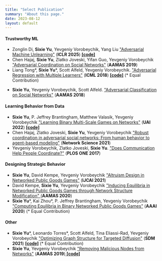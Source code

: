 ```yaml
---
title: "Select Publication"
summary: "About this page."
date: 2023-08-12
layout: default
---
```



#### Trustworthy ML
- Zonglin Di, **Sixie Yu**, Yevgeniy Vorobeychik, Yang Liu ["Adversarial Machine Unlearning"](https://arxiv.org/abs/2406.07687) (**ICLR 2025**) [**[code]**](https://github.com/marsplus/SG-Unlearn)
- Chen Hajaj, **Sixie Yu**, Zlatko Joveski, Yifan Guo, Yevgeniy Vorobeychik ["Adversarial Coordination on Social Networks"](https://dl.acm.org/citation.cfm?id=3331866) (**AAMAS 2019**)
- Liang Tong\*, **Sixie Yu**\*, Scott Alfeld, Yevgeniy Vorobeychik. ["Adversarial Regression with Multiple Learners"](https://arxiv.org/abs/1806.02256) (**ICML 2018**) [**[code]**](https://github.com/marsplus/Adversarial-Regression-with-Multiple-Learners) (\* Equal Contribution)
<!-- [**[video]**](https://vimeo.com/287807252) [**[slides]**](assets/slides/icml18.pdf) [**[code]**](https://github.com/marsplus/Adversarial-Regression-with-Multiple-Learners)   -->
- **Sixie Yu**, Yevgeniy Vorobeychik, Scott Alfeld. ["Adversarial Classification on Social Networks"](https://arxiv.org/abs/1801.08159) (**AAMAS 2018**) 
<!-- [**[slides]**](assets/slides/aamas18.pdf)[**[poster]**](assets/posters/aamas18.pdf)   -->


#### Learning Behavior from Data
- **Sixie Yu**, P. Jeffrey Brantingham, Matthew Valasik, Yevgeniy Vorobeychik ["Learning Binary Multi-Scale Games on Networks"](https://openreview.net/pdf?id=BGe6r8i9x5) (**UAI 2022**) [**[code]**](https://github.com/marsplus/bMSGN)
- Chen Hajaj,  Zlatko Joveski, **Sixie Yu**, Yevgeniy Vorobeychik ["Robust coordination in adversarial social networks: From
human behavior to agent-based modeling"](https://www.cambridge.org/core/services/aop-cambridge-core/content/view/C7D1EBF1898FB098EFCD1E4944600BF9/S2050124221000059a.pdf/robust_coordination_in_adversarial_social_networks_from_human_behavior_to_agentbased_modeling.pdf) (**Network Science 2021**)
- Yevgeniy Vorobeychik, Zlatko Joveski, **Sixie Yu**. ["Does Communication Help People Coordinate?"](http://journals.plos.org/plosone/article?id=10.1371/journal.pone.0170780) (**PLOS ONE 2017**)



#### Designing Strategic Behavior 
- **Sixie Yu**, David Kempe, Yevgeniy Vorobeychik ["Altruism Design in Networked Public Goods Games"](https://arxiv.org/abs/2105.00505) (**IJCAI 2021**)
- David Kempe, **Sixie Yu**, Yevgeniy Vorobeychik ["Inducing Equilibria in Networked Public Goods Games through Network Structure Modification" ](https://arxiv.org/abs/2002.10627) (**AAMAS 2020**)
- **Sixie Yu**\*, Kai Zhou\*, P. Jeffrey Brantingham, Yevgeniy Vorobeychik ["Computing Equilibria in Binary Networked Public Goods Games"](https://arxiv.org/abs/1911.05788) (**AAAI 2020**) (\* Equal Contribution) 


#### Other
- **Sixie Yu**\*, Leonardo Torres\*,  Scott Alfeld, Tina Eliassi-Rad, Yevgeniy Vorobeychik ["Optimizing Graph Structure for Targeted Diffusion"](https://arxiv.org/abs/2008.05589) (**SDM 2021**) [**[code]**](https://github.com/marsplus/POTION) (\* Equal Contribution)
- **Sixie Yu**, Yevgeniy Vorobeychik ["Removing Malicious Nodes from Networks"](https://arxiv.org/abs/1812.11448) (**AAMAS 2019**)[  **[code]**  ](https://github.com/marsplus/Remove-Malicious-Nodes-from-Networks)



<!-- - **Sixie Yu**, Yevgeniy Vorobeychik ["Distributionally Robust Removal of Malicious Nodes from Networks"](https://arxiv.org/abs/1901.11463)  -->








